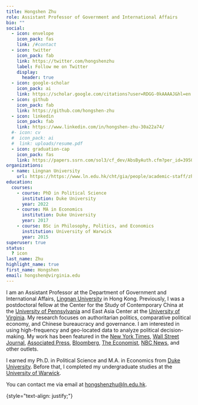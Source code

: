 ```yaml
---
title: Hongshen Zhu
role: Assistant Professor of Government and International Affairs
bio: ""
social:
  - icon: envelope
    icon_pack: fas
    link: /#contact
  - icon: twitter
    icon_pack: fab
    link: https://twitter.com/hongshenzhu
    label: Follow me on Twitter
    display:
      header: true
  - icon: google-scholar
    icon_pack: ai
    link: https://scholar.google.com/citations?user=RDGG-0kAAAAJ&hl=en
  - icon: github
    icon_pack: fab
    link: https://github.com/hongshen-zhu
  - icon: linkedin
    icon_pack: fab
    link: https://www.linkedin.com/in/hongshen-zhu-30a22a74/
  #- icon: cv
  #  icon_pack: ai
  #  link: uploads/resume.pdf
  - icon: graduation-cap
    icon_pack: fas
    link: https://papers.ssrn.com/sol3/cf_dev/AbsByAuth.cfm?per_id=3950650
organizations:
  - name: Lingnan University
    url: https://https://www.ln.edu.hk/cht/gia/people/academic-staff/zhu-hongshen
education:
  courses:
    - course: PhD in Political Science
      institution: Duke University
      year: 2022
    - course: MA in Economics
      institution: Duke University
      year: 2017
    - course: BSc in Philosophy, Politics, and Economics
      institution: University of Warwick
      year: 2015
superuser: true
status:
  ? icon
last_name: Zhu
highlight_name: true
first_name: Hongshen
email: hongshen@virginia.edu
---
```

I am an Assistant Professor at the Department of Government and International Affairs, [Lingnan University](https://www.ln.edu.hk/cht/gia/people/academic-staff/zhu-hongshen) in Hong Kong. Previously, I was a postdoctoral fellow at the Center for the Study of Contemporary China at the [University of Pennsylvania](https://cscc.sas.upenn.edu/people/hongshen_zhu) and East Asia Center at the [University of Virginia](https://eastasiacenter.as.virginia.edu/). My research focuses on authoritarian politics, comparative political economy, and Chinese bureaucracy and governance. I am interested in using high-frequency and geo-located data to analyze political decision-making. My work has been featured in the [New York Times](https://www.nytimes.com/2025/01/16/world/asia/china-mass-killings-security.html), [Wall Street Journal](https://wsj.com), [Associated Press](https://apnews.com), [Bloomberg](https://www.bloomberg.com), [The Economist](https://www.economist.com/finance-and-economics/2023/10/10/how-economists-have-underestimated-chinese-consumption), [NBC News](https://www.nbcnews.com/news/world/china-night-riding-army-soup-dumplings-cycling-youth-zhengzhou-kaifeng-rcna179535), and other outlets.

I earned my Ph.D. in Political Science and M.A. in Economics from [Duke University](https://polisci.duke.edu/). Before that, I completed my undergraduate studies at the [University of Warwick](https://warwick.ac.uk/).

You can contact me via email at hongshenzhu@ln.edu.hk.

{style="text-align: justify;"}
